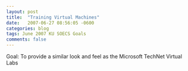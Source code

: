 ```yaml
---
layout: post
title:  "Training Virtual Machines"
date:   2007-06-27 08:56:05 -0600
categories: blog
tags: June 2007 KU SOECS Goals
comments: false
---
```

Goal: To provide a similar look and feel as the Microsoft TechNet Virtual Labs